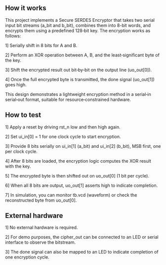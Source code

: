<!---

This file is used to generate your project datasheet. Please fill in the information below and delete any unused
sections.

You can also include images in this folder and reference them in the markdown. Each image must be less than
512 kb in size, and the combined size of all images must be less than 1 MB.
-->

## How it works

This project implements a Secure SERDES Encryptor that takes two serial input bit streams (a_bit and b_bit), combines them into 8-bit words, and encrypts them using a predefined 128‑bit key.
The encryption works as follows:

1] Serially shift in 8 bits for A and B.

2] Perform an XOR operation between A, B, and the least‑significant byte of the key.

3] Shift the encrypted result out bit‑by‑bit on the output line (uo_out[0]).

4] Once the full encrypted byte is transmitted, the done signal (uo_out[1]) goes high.

This design demonstrates a lightweight encryption method in a serial‑in serial‑out format, suitable for resource‑constrained hardware.

## How to test

1] Apply a reset by driving rst_n low and then high again.

2] Set ui_in[0] = 1 for one clock cycle to start encryption.

3] Provide 8 bits serially on ui_in[1] (a_bit) and ui_in[2] (b_bit), MSB first, one per clock cycle.

4] After 8 bits are loaded, the encryption logic computes the XOR result with the key.

5] The encrypted byte is then shifted out on uo_out[0] (1 bit per cycle).

6] When all 8 bits are output, uo_out[1] asserts high to indicate completion.

7] In simulation, you can monitor tb.vcd (waveform) or check the reconstructed byte from uo_out[0].

## External hardware
1] No external hardware is required.

2] For demo purposes, the cipher_out can be connected to an LED or serial interface to observe the bitstream.

3] The done signal can also be mapped to an LED to indicate completion of one encryption cycle.
